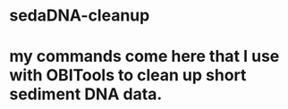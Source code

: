 # sedaDNA-cleanup
# my commands come here that I use with OBITools to clean up short sediment DNA data.

